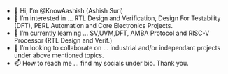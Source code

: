 - 👋 Hi, I’m @KnowAashish (Ashish Suri)
- 👀 I’m interested in ... RTL Design and Verification, Design For Testability (DFT), PERL Automation and Core Electronics Projects.
- 🌱 I’m currently learning ... SV,UVM,DFT, AMBA Protocol and RISC-V Processor (RTL Design and Verif.)
- 💞️ I’m looking to collaborate on ... industrial and/or independant projects under above mentioned topics.
- 📫 How to reach me ... find my socials under bio. Thank you.

<!---
KnowAashish/KnowAashish is a ✨ special ✨ repository because its `README.md` (this file) appears on your GitHub profile.
You can click the Preview link to take a look at your changes.
--->
